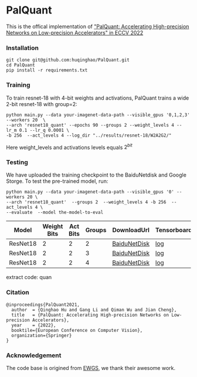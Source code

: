 # PalQuant
This is the offical implementation of  ["PalQuant: Accelerating High-precision Networks on Low-precision Accelerators" in ECCV 2022](https://arxiv.org/abs/2208.01944)



### Installation
```
git clone git@github.com:huqinghao/PalQuant.git
cd PalQuant
pip install -r requirements.txt
```

### Training
To train resnet-18 with 4-bit weights and activations, PalQuant trains a wide 2-bit resnet-18 with group=2:
```
python main.py --data your-imagenet-data-path --visible_gpus '0,1,2,3' --workers 20  \
--arch 'resnet18_quant' --epochs 90 --groups 2 --weight_levels 4 --lr_m 0.1 --lr_q 0.0001 \
-b 256  --act_levels 4 --log_dir "../results/resnet-18/W2A2G2/"
```
Here weight_levels and activations  levels equals $2^{bit}$


### Testing
We have uploaded the training checkpoint to the BaiduNetdisk and Google Storge. To test the pre-trained model, run:
```
python main.py --data your-imagenet-data-path --visible_gpus '0' --workers 20 \
--arch 'resnet18_quant'  --groups 2  --weight_levels 4 -b 256  --act_levels 4 \
--evaluate  --model the-model-to-eval
```

|  Model  | Weight Bits  | Act Bits | Groups | DownloadUrl | TensorboardLog |
|  ----  | ----  |----  |----  |----  |----  |
|  ResNet18  |  2 | 2 | 2 |  [BaiduNetDisk](https://pan.baidu.com/s/1mP7MqmiDGFdwekQjv9Lgk) |[log](/logs/W2A2G2/events.out.tfevents.1646237746.officer-AS-4124GS-TNR.507209.0)|
|  ResNet18  |  2 | 2 | 3 |  [BaiduNetDisk](https://pan.baidu.com/s/1cwV5f5nGKKUO6EJhV1Hk3A) |[log](/logs/W2A2G3/events.out.tfevents.1646399329.officer-AS-4124GS-TNR.3888486.0)|
|  ResNet18  |  2 | 2 | 4 |  [BaiduNetDisk](https://pan.baidu.com/s/1LLaXl_K8zLL1yeiZuK-BzQ) |[log](/logs/W2A2G4/events.out.tfevents.1646484476.gpu03.467963.0)|
extract code: quan


### Citation
```
@inproceedings{PalQuant2021,
  author  = {Qinghao Hu and Gang Li and Qiman Wu and Jian Cheng},
  title   = {PalQuant: Accelerating High-precision Networks on Low-precision Accelerators},
  year    = {2022},
  booktile={European Conference on Computer Vision},
  organization={Springer}
}
```
### Acknowledgement

The code base is origined from [EWGS](https://github.com/cvlab-yonsei/EWGS), we thank their awesome work.
